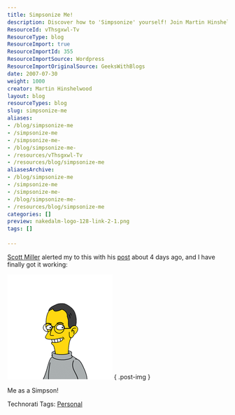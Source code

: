 ```yaml
---
title: Simpsonize Me!
description: Discover how to 'Simpsonize' yourself! Join Martin Hinshelwood as he shares his fun experience and tips for creating your own animated character.
ResourceId: vThsgxwl-Tv
ResourceType: blog
ResourceImport: true
ResourceImportId: 355
ResourceImportSource: Wordpress
ResourceImportOriginalSource: GeeksWithBlogs
date: 2007-07-30
weight: 1000
creator: Martin Hinshelwood
layout: blog
resourceTypes: blog
slug: simpsonize-me
aliases:
- /blog/simpsonize-me
- /simpsonize-me
- /simpsonize-me-
- /blog/simpsonize-me-
- /resources/vThsgxwl-Tv
- /resources/blog/simpsonize-me
aliasesArchive:
- /blog/simpsonize-me
- /simpsonize-me
- /simpsonize-me-
- /blog/simpsonize-me-
- /resources/blog/simpsonize-me
categories: []
preview: nakedalm-logo-128-link-2-1.png
tags: []

---
```

[Scott Miller](http://geekswithblogs.net/appsguild) alerted my to this with his [post](http://geekswithblogs.net/appsguild/archive/2007/07/18/114038.aspx "Simpsonize Me!") about 4 days ago, and I have finally got it working:

[![your_image2](images/SimpsonizeMe_D7E3-your_image2_thumb_1-1-2.png)](http://blog.hinshelwood.com/files/2011/05/GWB-WindowsLiveWriter-SimpsonizeMe_D7E3-your_image2_1.png)
{ .post-img }

Me as a Simpson!

Technorati Tags: [Personal](http://technorati.com/tags/Personal)
